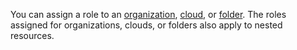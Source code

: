 You can assign a role to an [organization](../../organization/concepts/membership.md), [cloud](../../resource-manager/concepts/resources-hierarchy.md#cloud), or [folder](../../resource-manager/concepts/resources-hierarchy.md#folder). The roles assigned for organizations, clouds, or folders also apply to nested resources.
